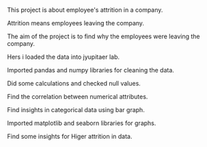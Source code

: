 This project is about employee's attrition in a company.

Attrition means employees leaving the company.

The aim of the project is to find why the employees were leaving the company.

Hers i loaded the data into jyupitaer lab.

Imported pandas and numpy libraries for cleaning the data.

Did some calculations and checked null values.

Find the correlation between numerical attributes.

Find insights in categorical data using bar graph.

Imported matplotlib and seaborn libraries for graphs.

Find some insights for Higer attrition in data.
